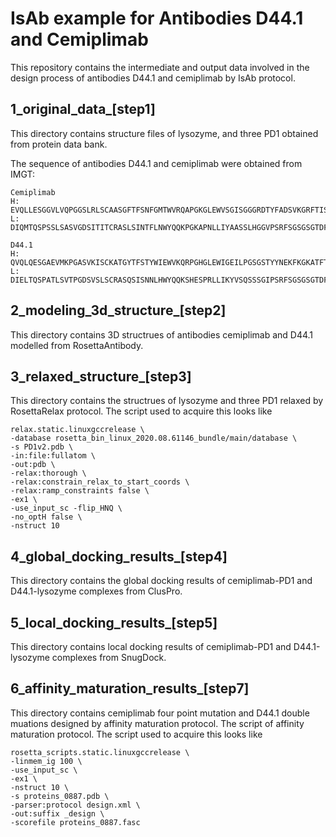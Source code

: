 # IsAb example for Antibodies D44.1 and Cemiplimab

This repository contains the intermediate and output data involved in the design process of antibodies D44.1 and cemiplimab by IsAb protocol.

1_original_data_[step1]
---

This directory contains structure files of lysozyme, and three PD1 obtained from protein data bank. 

The sequence of antibodies D44.1 and cemiplimab were obtained from IMGT:

```
Cemiplimab
H: EVQLLESGGVLVQPGGSLRLSCAASGFTFSNFGMTWVRQAPGKGLEWVSGISGGGRDTYFADSVKGRFTISRDNSKNTLYLQMNSLKGEDTAVYYCVKWGNIYFDYWGQGTLVTVSS
L: DIQMTQSPSSLSASVGDSITITCRASLSINTFLNWYQQKPGKAPNLLIYAASSLHGGVPSRFSGSGSGTDFTLTIRTLQPEDFATYYCQQSSNTPFTFGPGTVVDFR
```

```
D44.1
H: QVQLQESGAEVMKPGASVKISCKATGYTFSTYWIEWVKQRPGHGLEWIGEILPGSGSTYYNEKFKGKATFTADTSSNTAYMQLSSLTSEDSAVYYCARGDGNYGYWGQGTTLTVSS
L: DIELTQSPATLSVTPGDSVSLSCRASQSISNNLHWYQQKSHESPRLLIKYVSQSSSGIPSRFSGSGSGTDFTLSINSVETEDFGMYFCQQSNSWPRTFGGGTKLEIK
```

2_modeling_3d_structure_[step2]
---

This directory contains 3D structrues of antibodies cemiplimab and D44.1 modelled from RosettaAntibody.

3_relaxed_structure_[step3]
---

This directory contains the structrues of lysozyme and three PD1 relaxed by RosettaRelax protocol. The script used to acquire this looks like

```
relax.static.linuxgccrelease \
-database rosetta_bin_linux_2020.08.61146_bundle/main/database \
-s PD1v2.pdb \
-in:file:fullatom \
-out:pdb \
-relax:thorough \
-relax:constrain_relax_to_start_coords \
-relax:ramp_constraints false \
-ex1 \
-use_input_sc -flip_HNQ \
-no_optH false \
-nstruct 10
```

4_global_docking_results_[step4]
---

This directory contains the global docking results of cemiplimab-PD1 and D44.1-lysozyme complexes from ClusPro.

5_local_docking_results_[step5]
---

This directory contains local docking results of cemiplimab-PD1 and D44.1-lysozyme complexes from SnugDock.

6_affinity_maturation_results_[step7]
---

This directory contains cemiplimab four point mutation and D44.1 double muations designed by affinity maturation protocol. The script of affinity maturation protocol. The script used to acquire this looks like

```
rosetta_scripts.static.linuxgccrelease \
-linmem_ig 100 \
-use_input_sc \
-ex1 \
-nstruct 10 \
-s proteins_0887.pdb \
-parser:protocol design.xml \
-out:suffix _design \
-scorefile proteins_0887.fasc
```